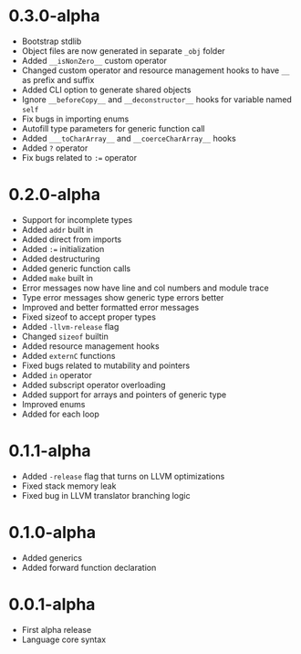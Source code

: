 # 0.3.0-alpha

- Bootstrap stdlib
- Object files are now generated in separate `_obj` folder
- Added `__isNonZero__` custom operator
- Changed custom operator and resource management hooks to have `__` as prefix and suffix
- Added CLI option to generate shared objects
- Ignore `__beforeCopy__` and `__deconstructor__` hooks for variable named `self`
- Fix bugs in importing enums
- Autofill type parameters for generic function call
- Added `___toCharArray__` and `__coerceCharArray__` hooks
- Added `?` operator
- Fix bugs related to `:=` operator

# 0.2.0-alpha

- Support for incomplete types
- Added `addr` built in
- Added direct from imports
- Added `:=` initialization
- Added destructuring
- Added generic function calls
- Added `make` built in
- Error messages now have line and col numbers and module trace
- Type error messages show generic type errors better
- Improved and better formatted error messages
- Fixed sizeof to accept proper types
- Added `-llvm-release` flag
- Changed `sizeof` builtin
- Added resource management hooks
- Added `externC` functions
- Fixed bugs related to mutability and pointers
- Added `in` operator
- Added subscript operator overloading
- Added support for arrays and pointers of generic type
- Improved enums
- Added for each loop

# 0.1.1-alpha

- Added `-release` flag that turns on LLVM optimizations
- Fixed stack memory leak
- Fixed bug in LLVM translator branching logic

# 0.1.0-alpha

- Added generics
- Added forward function declaration

# 0.0.1-alpha

- First alpha release
- Language core syntax